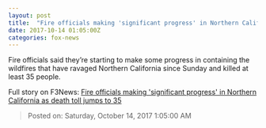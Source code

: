 ```yaml
---
layout: post
title:  "Fire officials making 'significant progress' in Northern California as death toll jumps to 35"
date: 2017-10-14 01:05:00Z
categories: fox-news
---
```


Fire officials said they’re starting to make some progress in containing the wildfires that have ravaged Northern California since Sunday and killed at least 35 people.


Full story on F3News: [Fire officials making 'significant progress' in Northern California as death toll jumps to 35](http://www.f3nws.com/n/KGEMhD)

> Posted on: Saturday, October 14, 2017 1:05:00 AM
